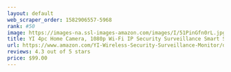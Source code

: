 ```yaml
---
layout: default 
﻿web_scraper_order: 1582906557-5968
rank: #50
image: https://images-na.ssl-images-amazon.com/images/I/51PinGfn0rL.jpg
title: YI 4pc Home Camera, 1080p Wi-Fi IP Security Surveillance Smart System with 24/7 Emergency…
url: https://www.amazon.com/YI-Wireless-Security-Surveillance-Monitor/dp/B01CW4CEMS/ref=zg_mw_electronics_50?_encoding=UTF8&psc=1&refRID=57162F156C34G7WF8S8A
reviews: 4.3 out of 5 stars
price: $99.00 
---
```

